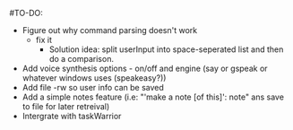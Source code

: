 #TO-DO:

- Figure out why command parsing doesn't work
	- fix it
		- Solution idea: split userInput into space-seperated list and then do a comparison.
- Add voice synthesis options - on/off and engine (say or gspeak or whatever windows uses (speakeasy?))
- Add file -rw so user info can be saved
- Add a simple notes feature (i.e: "'make a note [of this]': note" ans save to file for later retreival)
- Intergrate with taskWarrior